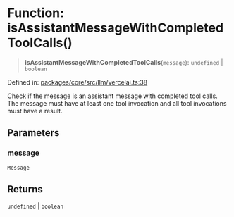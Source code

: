 # Function: isAssistantMessageWithCompletedToolCalls()

> **isAssistantMessageWithCompletedToolCalls**(`message`): `undefined` \| `boolean`

Defined in: [packages/core/src/llm/vercelai.ts:38](https://github.com/GeoDaCenter/openassistant/blob/522ecb744b2b3ea1ecebec02c21c19736abe51ae/packages/core/src/llm/vercelai.ts#L38)

Check if the message is an assistant message with completed tool calls.
The message must have at least one tool invocation and all tool invocations
must have a result.

## Parameters

### message

`Message`

## Returns

`undefined` \| `boolean`
